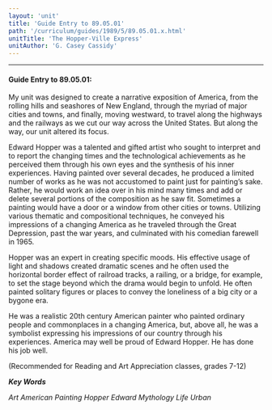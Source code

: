 ```yaml
---
layout: 'unit'
title: 'Guide Entry to 89.05.01'
path: '/curriculum/guides/1989/5/89.05.01.x.html'
unitTitle: 'The Hopper-Ville Express'
unitAuthor: 'G. Casey Cassidy'
---
```


<body>
<hr/>
 <h4>
  Guide Entry to 89.05.01:
 </h4>
 My unit was designed to create a narrative exposition of America, from the rolling hills and seashores of New England, through the myriad of major cities and towns, and finally, moving westward, to travel along the highways and the railways as we cut our way across the United States. But along the way, our unit altered its focus.
 <p>
  Edward Hopper was a talented and gifted artist who sought to interpret and to report the changing times and the technological achievements as he perceived them through his own eyes and the synthesis of his inner experiences. Having painted over several decades, he produced a limited number of works as he was not accustomed to paint just for painting’s sake. Rather, he would work an idea over in his mind many times and add or delete several portions of the composition as he saw fit. Sometimes a painting would have a door or a window from other cities or towns. Utilizing various thematic and compositional techniques, he conveyed his impressions of a changing America as he traveled through the Great Depression, past the war years, and culminated with his comedian farewell in 1965.
 </p>
 <p>
  Hopper was an expert in creating specific moods. His effective usage of light and shadows created dramatic scenes and he often used the horizontal border effect of railroad tracks, a railing, or a bridge, for example, to set the stage beyond which the drama would begin to unfold. He often painted solitary figures or places to convey the loneliness of a big city or a bygone era.
 </p>
 <p>
  He was a realistic 20th century American painter who painted ordinary people and commonplaces in a changing America, but, above all, he was a symbolist expressing his impressions of our country through his experiences. America may well be proud of Edward Hopper. He has done his job well.
 </p>
 <p>
  (Recommended for Reading and Art Appreciation classes, grades 7-12)
 </p>
<p>
  <b>
   <i>
    Key Words
   </i>
  </b>
  <br/>
 </p>
 <p>
  <i>
   Art American Painting Hopper Edward Mythology Life Urban
  </i>
 </p>

</body>
